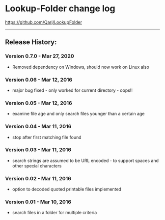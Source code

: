 # Lookup-Folder change log

https://github.com/Qarj/LookupFolder

---------------------------------------------------

## Release History:

### Version 0.7.0 - Mar 27, 2020
* Removed dependency on Windows, should now work on Linux also

### Version 0.06 - Mar 12, 2016
* major bug fixed - only worked for current directory - oops!!

### Version 0.05 - Mar 12, 2016
* examine file age and only search files younger than a certain age

### Version 0.04 - Mar 11, 2016
* stop after first matching file found

### Version 0.03 - Mar 11, 2016
* search strings are assumed to be URL encoded - to support spaces and other special characters

### Version 0.02 - Mar 11, 2016
* option to decoded quoted printable files implemented

### Version 0.01 - Mar 10, 2016
* search files in a folder for multiple criteria
